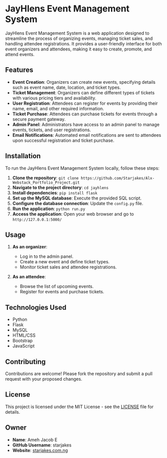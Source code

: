 # JayHlens Event Management System

JayHlens Event Management System is a web application designed to streamline the process of organizing events, managing ticket sales, and handling attendee registrations. It provides a user-friendly interface for both event organizers and attendees, making it easy to create, promote, and attend events.

## Features

- **Event Creation**: Organizers can create new events, specifying details such as event name, date, location, and ticket types.
- **Ticket Management**: Organizers can define different types of tickets with various pricing tiers and availability.
- **User Registration**: Attendees can register for events by providing their name, email, and other required information.
- **Ticket Purchase**: Attendees can purchase tickets for events through a secure payment gateway.
- **Admin Panel**: Administrators have access to an admin panel to manage events, tickets, and user registrations.
- **Email Notifications**: Automated email notifications are sent to attendees upon successful registration and ticket purchase.

## Installation

To run the JayHlens Event Management System locally, follow these steps:

1. **Clone the repository**: `git clone https://github.com/Starjakes/Alx-Webstack_Portfolio_Project.git`
2. **Navigate to the project directory**: `cd jayhlens`
3. **Install dependencies**: `pip install flask`
4. **Set up the MySQL database**: Execute the provided SQL script.
5. **Configure the database connection**: Update the `config.py` file.
6. **Run the application**: `python run.py`
7. **Access the application**: Open your web browser and go to `http://127.0.0.1:5000/`

## Usage

1. **As an organizer**:
   - Log in to the admin panel.
   - Create a new event and define ticket types.
   - Monitor ticket sales and attendee registrations.

2. **As an attendee**:
   - Browse the list of upcoming events.
   - Register for events and purchase tickets.

## Technologies Used

- Python
- Flask
- MySQL
- HTML/CSS
- Bootstrap
- JavaScript

## Contributing

Contributions are welcome! Please fork the repository and submit a pull request with your proposed changes.

## License

This project is licensed under the MIT License - see the [LICENSE](LICENSE) file for details.

## Owner

- **Name**: Ameh Jacob E
- **GitHub Username**: starjakes
- **Website**: [starjakes.com.ng](https://starjakes.com.ng)

